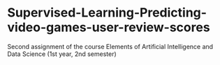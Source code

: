 # Supervised-Learning-Predicting-video-games-user-review-scores
Second assignment of the course Elements of Artificial Intelligence and Data Science (1st year, 2nd semester)
